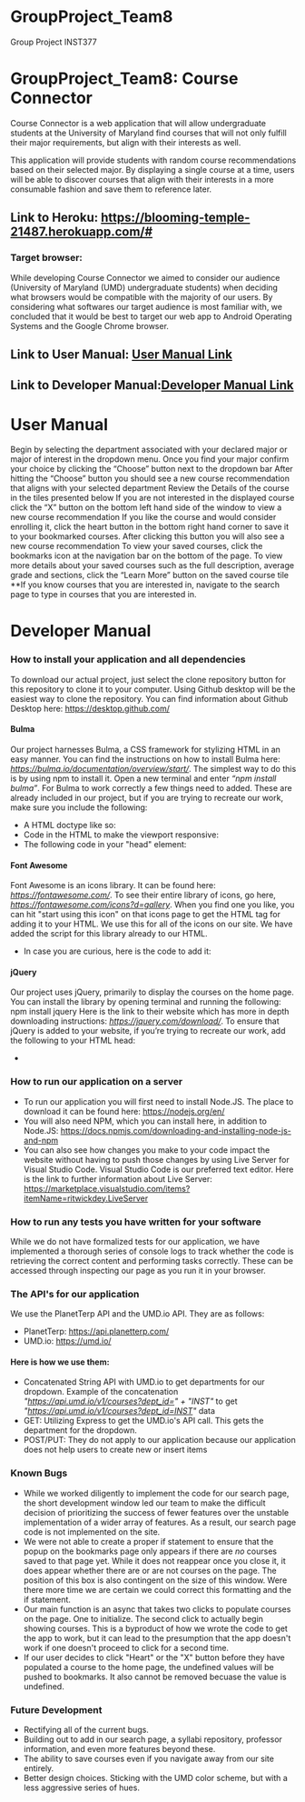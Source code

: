 # GroupProject_Team8
Group Project INST377

# GroupProject_Team8: Course Connector
 
Course Connector is a web application that will allow undergraduate students at the University of Maryland find courses that will not only fulfill their major requirements, but align with their interests as well. 
 
This application will provide students with random course recommendations based on their selected major. By displaying a single course at a time, users will be able to discover courses that align with their interests in a more consumable fashion and save them to reference later.  
 
 
## Link to Heroku:  https://blooming-temple-21487.herokuapp.com/#
 
 
### Target browser:

While developing Course Connector we aimed to consider our audience (University of Maryland (UMD) undergraduate students) when deciding what browsers would be compatible with the majority of our users. By considering what softwares our target audience is most familiar with, we concluded that it would be best to target our web app to Android Operating Systems and the Google Chrome browser. 


## Link to User Manual: [User Manual Link](#user-manual)
 
## Link to Developer Manual:[Developer Manual Link](#developer-manual)
 
 
 
 
# User Manual 
 
Begin by selecting the department associated with your declared major or major of interest in the dropdown menu. 
Once you find your major confirm your choice by clicking the “Choose” button next to the dropdown bar
After hitting the “Choose” button you should see a new course recommendation that aligns with your selected department
Review the Details of the course in the tiles presented below 
If you are not interested in the displayed course click the “X” button on the bottom left hand side of the window to view a new course recommendation
If you like the course and would consider enrolling it, click the heart button in the bottom right hand corner to save it to your bookmarked courses.
After clicking this button you will also see a new course recommendation 
To view your saved courses, click the bookmarks icon at the navigation bar on the bottom of the page. 
To view more details about your saved courses such as the full description, average grade and sections, click the “Learn More” button on the saved course tile 
**If you know courses that you are interested in, navigate to the search page to type in courses that you are interested in.




# Developer Manual


### How to install your application and all dependencies

To download our actual project, just select the clone repository button for this repository to clone it to your computer. Using Github desktop will be the easiest way to clone the repository. You can find information about Github Desktop here: https://desktop.github.com/


#### Bulma
Our project harnesses Bulma, a CSS framework for stylizing HTML in an easy manner. You can find the instructions on how to install Bulma here: *https://bulma.io/documentation/overview/start/*. The simplest way to do this is by using npm to install it. Open a new terminal and enter *“npm install bulma”*. For Bulma to work correctly a few things need to added. These are already included in our project, but if you are trying to recreate our work, make sure you include the following:
* A HTML doctype like so: *<!DOCTYPE html>*
* Code in the HTML to make the viewport responsive: *<meta name="viewport" content="width=device-width, initial-scale=1">* 
* The following code in your "head" element: *<link rel="stylesheet" href="https://cdn.jsdelivr.net/npm/bulma@0.9.1/css/bulma.min.css"/>*


#### Font Awesome
Font Awesome is an icons library. It can be found here: *https://fontawesome.com/*. To see their entire library of icons, go here, *https://fontawesome.com/icons?d=gallery*. When you find one you like, you can hit "start using this icon" on that icons page to get the HTML tag for adding it to your HTML.
We use this for all of the icons on our site. We have added the script for this library already to our HTML. 
* In case you are curious, here is the code to add it: *<script defer src="https://use.fontawesome.com/releases/v5.14.0/js/all.js"></script>*


#### jQuery
Our project uses jQuery, primarily to display the courses on the home page. You can install the library by opening terminal and running the following: npm install jquery
Here is the link to their website which has more in depth downloading instructions: *https://jquery.com/download/*. To ensure that jQuery is added to your website, if you’re trying to recreate our work, add the following to your HTML head:
* <script src="https://code.jquery.com/jquery-3.5.1.slim.min.js" integrity="sha256-4+XzXVhsDmqanXGHaHvgh1gMQKX40OUvDEBTu8JcmNs="crossorigin="anonymous"></script>
    
    

### How to run our application on a server

* To run our application you will first need to install Node.JS. The place to download it can be found here: https://nodejs.org/en/
* You will also need NPM, which you can install here, in addition to Node.JS: https://docs.npmjs.com/downloading-and-installing-node-js-and-npm
* You can also see how changes you make to your code impact the website without having to push those changes by using Live Server for Visual Studio Code. Visual Studio Code is our preferred text editor. Here is the link to further information about Live Server: https://marketplace.visualstudio.com/items?itemName=ritwickdey.LiveServer



### How to run any tests you have written for your software

While we do not have formalized tests for our application, we have implemented a thorough series of console logs to track whether the code is retrieving the correct content and performing tasks correctly. These can be accessed through inspecting our page as you run it in your browser. 



### The API's for our application

We use the PlanetTerp API and the UMD.io API. They are as follows:
* PlanetTerp: https://api.planetterp.com/
* UMD.io: https://umd.io/



#### Here is how we use them:

* Concatenated String API with UMD.io to get departments for our dropdown. Example of the concatenation *"https://api.umd.io/v1/courses?dept_id=" + "INST"* to get *"https://api.umd.io/v1/courses?dept_id=INST"* data
* GET: Utilizing Express to get the UMD.io's API call. This gets the department for the dropdown. 
* POST/PUT: They do not apply to our application because our application does not help users to create new or insert items



### Known Bugs

* While we worked diligently to implement the code for our search page, the short development window led our team to make the difficult decision of prioritizing the success of fewer features over the unstable implementation of a wider array of features. As a result, our search page code is not implemented on the site.
* We were not able to create a proper if statement to ensure that the popup on the bookmarks page only appears if there are *no* courses saved to that page yet. While it does not reappear once you close it, it does appear whether there are or are not courses on the page. The position of this box is also contingent on the size of this window. Were there more time we are certain we could correct this formatting and the if statement.
* Our main function is an async that takes two clicks to populate courses on the page. One to initialize. The second click to actually begin showing courses. This is a byproduct of how we wrote the code to get the app to work, but it can lead to the presumption that the app doesn't work if one doesn't proceed to click for a second time.
* If our user decides to click "Heart" or the "X" button before they have populated a course to the home page, the undefined values will be pushed to bookmarks. It also cannot be removed becuase the value is undefined.



### Future Development

* Rectifying all of the current bugs.
* Building out to add in our search page, a syllabi repository, professor information, and even more features beyond these.
* The ability to save courses even if you navigate away from our site entirely.
* Better design choices. Sticking with the UMD color scheme, but with a less aggressive series of hues.

